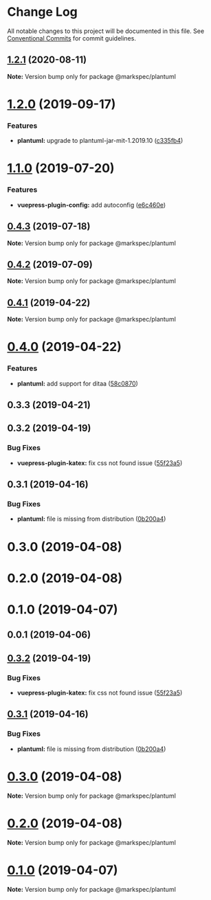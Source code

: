 # Change Log

All notable changes to this project will be documented in this file.
See [Conventional Commits](https://conventionalcommits.org) for commit guidelines.

## [1.2.1](https://github.com/stasson/markspec/compare/@markspec/plantuml@1.2.0...@markspec/plantuml@1.2.1) (2020-08-11)

**Note:** Version bump only for package @markspec/plantuml





# [1.2.0](https://github.com/stasson/markspec/compare/@markspec/plantuml@1.1.0...@markspec/plantuml@1.2.0) (2019-09-17)


### Features

* **plantuml:** upgrade to plantuml-jar-mit-1.2019.10 ([c335fb4](https://github.com/stasson/markspec/commit/c335fb4))





# [1.1.0](https://github.com/stasson/markspec/compare/@markspec/plantuml@1.0.0...@markspec/plantuml@1.1.0) (2019-07-20)


### Features

* **vuepress-plugin-config:** add autoconfig ([e6c460e](https://github.com/stasson/markspec/commit/e6c460e))





## [0.4.3](https://github.com/stasson/markspec/compare/@markspec/plantuml@0.4.2...@markspec/plantuml@0.4.3) (2019-07-18)

**Note:** Version bump only for package @markspec/plantuml





## [0.4.2](https://github.com/stasson/markspec/compare/@markspec/plantuml@0.4.1...@markspec/plantuml@0.4.2) (2019-07-09)

**Note:** Version bump only for package @markspec/plantuml





## [0.4.1](https://github.com/stasson/markspec/compare/@markspec/plantuml@0.4.0...@markspec/plantuml@0.4.1) (2019-04-22)

**Note:** Version bump only for package @markspec/plantuml





# [0.4.0](https://github.com/stasson/markspec/compare/@markspec/plantuml@0.3.3...@markspec/plantuml@0.4.0) (2019-04-22)


### Features

* **plantuml:** add support for ditaa ([58c0870](https://github.com/stasson/markspec/commit/58c0870))





## 0.3.3 (2019-04-21)



## 0.3.2 (2019-04-19)


### Bug Fixes

* **vuepress-plugin-katex:** fix css not found issue ([55f23a5](https://github.com/stasson/markspec/commit/55f23a5))



## 0.3.1 (2019-04-16)


### Bug Fixes

* **plantuml:** file is missing from distribution ([0b200a4](https://github.com/stasson/markspec/commit/0b200a4))



# 0.3.0 (2019-04-08)



# 0.2.0 (2019-04-08)



# 0.1.0 (2019-04-07)



## 0.0.1 (2019-04-06)





## [0.3.2](https://github.com/stasson/markspec/compare/v0.3.1...v0.3.2) (2019-04-19)


### Bug Fixes

* **vuepress-plugin-katex:** fix css not found issue ([55f23a5](https://github.com/stasson/markspec/commit/55f23a5))





## [0.3.1](https://github.com/stasson/markspec/compare/v0.3.0...v0.3.1) (2019-04-16)


### Bug Fixes

* **plantuml:** file is missing from distribution ([0b200a4](https://github.com/stasson/markspec/commit/0b200a4))





# [0.3.0](https://github.com/stasson/markspec/compare/v0.2.0...v0.3.0) (2019-04-08)

**Note:** Version bump only for package @markspec/plantuml





# [0.2.0](https://github.com/stasson/markspec/compare/v0.1.0...v0.2.0) (2019-04-08)

**Note:** Version bump only for package @markspec/plantuml





# [0.1.0](https://github.com/stasson/markspec/compare/v0.0.1...v0.1.0) (2019-04-07)

**Note:** Version bump only for package @markspec/plantuml
